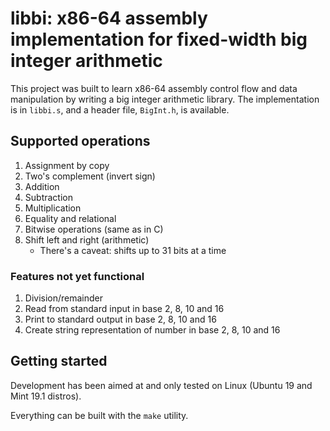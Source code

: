 # libbi: x86-64 assembly implementation for fixed-width big integer arithmetic

This project was built to learn x86-64 assembly control flow and data manipulation by writing a big integer arithmetic library. The implementation is in `libbi.s`, and a header file, `BigInt.h`, is available.


## Supported operations

1. Assignment by copy
1. Two's complement (invert sign)
1. Addition
1. Subtraction
1. Multiplication
1. Equality and relational
1. Bitwise operations (same as in C)
1. Shift left and right (arithmetic)
	- There's a caveat: shifts up to 31 bits at a time

### Features not yet functional

1. Division/remainder
1. Read from standard input in base 2, 8, 10 and 16
1. Print to standard output in base 2, 8, 10 and 16
1. Create string representation of number in base 2, 8, 10 and 16


## Getting started

Development has been aimed at and only tested on Linux (Ubuntu 19 and Mint 19.1 distros).

Everything can be built with the `make` utility.
